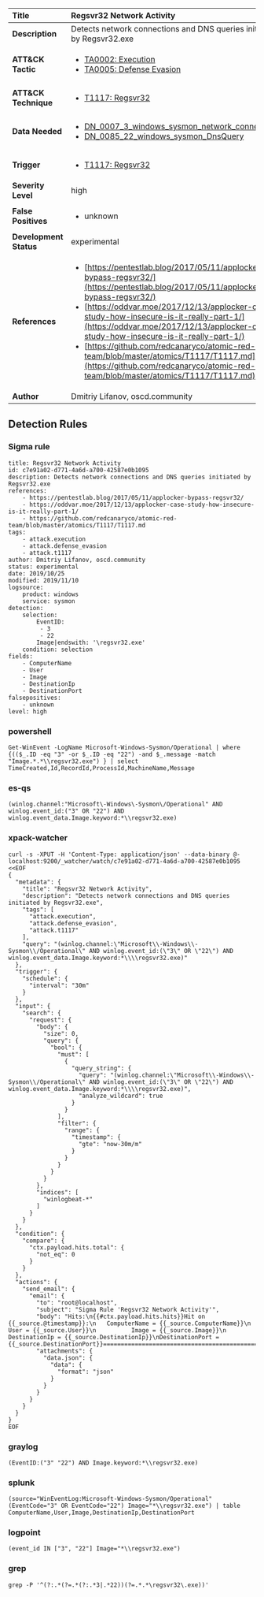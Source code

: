 | Title                    | Regsvr32 Network Activity       |
|:-------------------------|:------------------|
| **Description**          | Detects network connections and DNS queries initiated by Regsvr32.exe |
| **ATT&amp;CK Tactic**    |  <ul><li>[TA0002: Execution](https://attack.mitre.org/tactics/TA0002)</li><li>[TA0005: Defense Evasion](https://attack.mitre.org/tactics/TA0005)</li></ul>  |
| **ATT&amp;CK Technique** | <ul><li>[T1117: Regsvr32](https://attack.mitre.org/techniques/T1117)</li></ul>  |
| **Data Needed**          | <ul><li>[DN_0007_3_windows_sysmon_network_connection](../Data_Needed/DN_0007_3_windows_sysmon_network_connection.md)</li><li>[DN_0085_22_windows_sysmon_DnsQuery](../Data_Needed/DN_0085_22_windows_sysmon_DnsQuery.md)</li></ul>  |
| **Trigger**              | <ul><li>[T1117: Regsvr32](../Triggers/T1117.md)</li></ul>  |
| **Severity Level**       | high |
| **False Positives**      | <ul><li>unknown</li></ul>  |
| **Development Status**   | experimental |
| **References**           | <ul><li>[https://pentestlab.blog/2017/05/11/applocker-bypass-regsvr32/](https://pentestlab.blog/2017/05/11/applocker-bypass-regsvr32/)</li><li>[https://oddvar.moe/2017/12/13/applocker-case-study-how-insecure-is-it-really-part-1/](https://oddvar.moe/2017/12/13/applocker-case-study-how-insecure-is-it-really-part-1/)</li><li>[https://github.com/redcanaryco/atomic-red-team/blob/master/atomics/T1117/T1117.md](https://github.com/redcanaryco/atomic-red-team/blob/master/atomics/T1117/T1117.md)</li></ul>  |
| **Author**               | Dmitriy Lifanov, oscd.community |


## Detection Rules

### Sigma rule

```
title: Regsvr32 Network Activity
id: c7e91a02-d771-4a6d-a700-42587e0b1095
description: Detects network connections and DNS queries initiated by Regsvr32.exe
references:
    - https://pentestlab.blog/2017/05/11/applocker-bypass-regsvr32/
    - https://oddvar.moe/2017/12/13/applocker-case-study-how-insecure-is-it-really-part-1/
    - https://github.com/redcanaryco/atomic-red-team/blob/master/atomics/T1117/T1117.md
tags:
    - attack.execution
    - attack.defense_evasion
    - attack.t1117
author: Dmitriy Lifanov, oscd.community
status: experimental
date: 2019/10/25
modified: 2019/11/10
logsource:
    product: windows
    service: sysmon
detection:
    selection:
        EventID:
         - 3
         - 22
        Image|endswith: '\regsvr32.exe'
    condition: selection
fields:
    - ComputerName
    - User
    - Image
    - DestinationIp
    - DestinationPort
falsepositives:
    - unknown
level: high

```





### powershell
    
```
Get-WinEvent -LogName Microsoft-Windows-Sysmon/Operational | where {(($_.ID -eq "3" -or $_.ID -eq "22") -and $_.message -match "Image.*.*\\regsvr32.exe") } | select TimeCreated,Id,RecordId,ProcessId,MachineName,Message
```


### es-qs
    
```
(winlog.channel:"Microsoft\-Windows\-Sysmon\/Operational" AND winlog.event_id:("3" OR "22") AND winlog.event_data.Image.keyword:*\\regsvr32.exe)
```


### xpack-watcher
    
```
curl -s -XPUT -H 'Content-Type: application/json' --data-binary @- localhost:9200/_watcher/watch/c7e91a02-d771-4a6d-a700-42587e0b1095 <<EOF
{
  "metadata": {
    "title": "Regsvr32 Network Activity",
    "description": "Detects network connections and DNS queries initiated by Regsvr32.exe",
    "tags": [
      "attack.execution",
      "attack.defense_evasion",
      "attack.t1117"
    ],
    "query": "(winlog.channel:\"Microsoft\\-Windows\\-Sysmon\\/Operational\" AND winlog.event_id:(\"3\" OR \"22\") AND winlog.event_data.Image.keyword:*\\\\regsvr32.exe)"
  },
  "trigger": {
    "schedule": {
      "interval": "30m"
    }
  },
  "input": {
    "search": {
      "request": {
        "body": {
          "size": 0,
          "query": {
            "bool": {
              "must": [
                {
                  "query_string": {
                    "query": "(winlog.channel:\"Microsoft\\-Windows\\-Sysmon\\/Operational\" AND winlog.event_id:(\"3\" OR \"22\") AND winlog.event_data.Image.keyword:*\\\\regsvr32.exe)",
                    "analyze_wildcard": true
                  }
                }
              ],
              "filter": {
                "range": {
                  "timestamp": {
                    "gte": "now-30m/m"
                  }
                }
              }
            }
          }
        },
        "indices": [
          "winlogbeat-*"
        ]
      }
    }
  },
  "condition": {
    "compare": {
      "ctx.payload.hits.total": {
        "not_eq": 0
      }
    }
  },
  "actions": {
    "send_email": {
      "email": {
        "to": "root@localhost",
        "subject": "Sigma Rule 'Regsvr32 Network Activity'",
        "body": "Hits:\n{{#ctx.payload.hits.hits}}Hit on {{_source.@timestamp}}:\n   ComputerName = {{_source.ComputerName}}\n           User = {{_source.User}}\n          Image = {{_source.Image}}\n  DestinationIp = {{_source.DestinationIp}}\nDestinationPort = {{_source.DestinationPort}}================================================================================\n{{/ctx.payload.hits.hits}}",
        "attachments": {
          "data.json": {
            "data": {
              "format": "json"
            }
          }
        }
      }
    }
  }
}
EOF

```


### graylog
    
```
(EventID:("3" "22") AND Image.keyword:*\\regsvr32.exe)
```


### splunk
    
```
(source="WinEventLog:Microsoft-Windows-Sysmon/Operational" (EventCode="3" OR EventCode="22") Image="*\\regsvr32.exe") | table ComputerName,User,Image,DestinationIp,DestinationPort
```


### logpoint
    
```
(event_id IN ["3", "22"] Image="*\\regsvr32.exe")
```


### grep
    
```
grep -P '^(?:.*(?=.*(?:.*3|.*22))(?=.*.*\regsvr32\.exe))'
```



